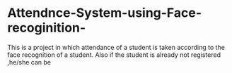 # Attendnce-System-using-Face-recoginition-
This is a project in which attendance of a student is taken according to the face recognition of a student. Also if the student is already not registered ,he/she can be 

